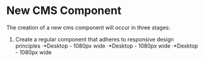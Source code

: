 # New CMS Component

The creation of a new cms component will occur in three stages:
1. Create a regular component that adheres to responsive design principles
⋅*Desktop - 1080px wide
⋅*Desktop - 1080px wide
⋅*Desktop - 1080px wide
